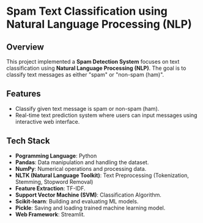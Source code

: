 # Spam Text Classification using Natural Language Processing (NLP)

## Overview
This project implemented a **Spam Detection System** focuses on text classification using **Natural Language Processing (NLP)**. The goal is to classify text messages as either "spam" or "non-spam (ham)".

## Features
- Classify given text message is spam or non-spam (ham).
- Real-time text prediction system where users can input messages using interactive web interface.

## Tech Stack
- **Pogramming Language**: Python
- **Pandas**: Data manipulation and handling the dataset.
- **NumPy**: Numerical operations and processing data.
- **NLTK (Natural Language Toolkit)**: Text Preprocessing (Tokenization, Stemming, Stopword Removal)
- **Feature Extraction**: TF-IDF.
- **Support Vector Machine (SVM)**: Classification Algorithm.
- **Scikit-learn**: Building and evaluating ML models.
- **Pickle**: Saving and loading trained machine learning model.
- **Web Framework**: Streamlit.
